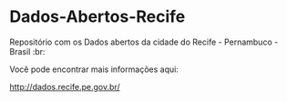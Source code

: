 # Dados-Abertos-Recife
Repositório com os Dados abertos da cidade do Recife - Pernambuco - Brasil :br:

Você pode encontrar mais informações aqui:

http://dados.recife.pe.gov.br/